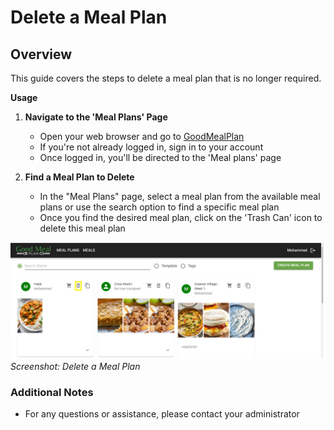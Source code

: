# Delete a Meal Plan

## Overview
This guide covers the steps to delete a meal plan that is no longer required.

**Usage**

1. **Navigate to the 'Meal Plans' Page**
    - Open your web browser and go to [GoodMealPlan](https://goodmealplan.com/#/mealplans)
    - If you're not already logged in, sign in to your account
    - Once logged in, you'll be directed to the 'Meal plans' page

2. **Find a Meal Plan to Delete**
    - In the "Meal Plans" page, select a meal plan from the available meal plans or use the search option to find a specific meal plan
    - Once you find the desired meal plan, click on the 'Trash Can' icon to delete this meal plan
    
![Delete a Meal Plan](./Delete_Mealplan.png)
*Screenshot: Delete a Meal Plan*

### Additional Notes
- For any questions or assistance, please contact your administrator
